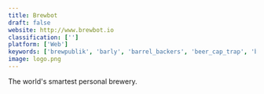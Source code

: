 ```yaml
---
title: Brewbot
draft: false 
website: http://www.brewbot.io
classification: ['']
platform: ['Web']
keywords: ['brewpublik', 'barly', 'barrel_backers', 'beer_cap_trap', 'beerpreneurs', 'belgian_beer_emojis', 'brewly', 'brewolingo_by_duolingo', 'brewtoon_tycoon', 'craft_beer_club', 'deskbeers', 'hank_the_beer_tank', 'inside_beer', 'nosy', 'pintpass', 'saucey', 'shower_beer', 'spiffy', 'stack_cup', 'synek', 'wine_awesomeness', 'wine_clubs_by_winestyr']
image: logo.png
---
```

The world's smartest personal brewery.